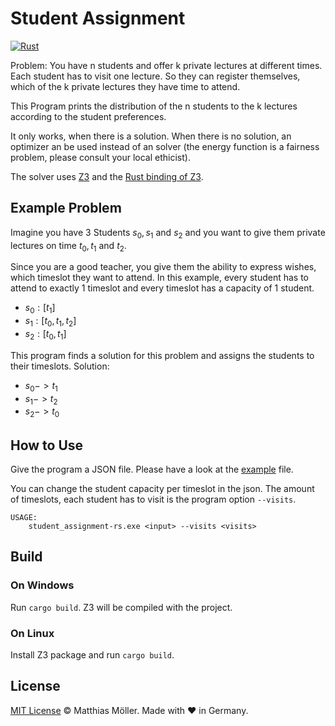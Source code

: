 # Student Assignment
[![Rust](https://github.com/TinyTinni/student_assignment/actions/workflows/rust.yml/badge.svg)](https://github.com/TinyTinni/student_assignment/actions/workflows/rust.yml)

Problem: You have n students and offer k private lectures at different times.
Each student has to visit one lecture. So they can register themselves, which of the k private lectures they have time to attend.

This Program prints the distribution of the n students to the k lectures according to the student preferences.

It only works, when there is a solution.
When there is no solution, an optimizer an be used instead of an solver (the energy function is a fairness problem, please consult your local ethicist).

The solver uses [Z3](https://github.com/Z3Prover/z3) and the [Rust binding of Z3](https://docs.rs/z3/0.6.0/z3/index.html).

## Example Problem

Imagine you have 3 Students $s_0, s_1$ and $s_2$ and you want to give them private lectures on time $t_0, t_1$ and $t_2$.

Since you are a good teacher, you give them the ability to express wishes, which timeslot they want to attend.
In this example, every student has to attend to exactly 1 timeslot and every timeslot has a capacity of 1 student.

- $s_0: [t_1]$
- $s_1: [t_0, t_1, t_2]$
- $s_2: [t_0, t_1]$

This program finds a solution for this problem and assigns the students to their timeslots. Solution:

- $s_0 -> t_1$
- $s_1 -> t_2$
- $s_2 -> t_0$

## How to Use

Give the program a JSON file.
Please have a look at the [example](./example.json) file.

You can change the student capacity per timeslot in the json.
The amount of timeslots, each student has to visit is the program option `--visits`.

```
USAGE:
    student_assignment-rs.exe <input> --visits <visits>
```

## Build

### On Windows

Run `cargo build`. Z3 will be compiled with the project.


### On Linux

Install Z3 package and run `cargo build`.

## License

[MIT License](./LICENSE) © Matthias Möller. Made with ♥ in Germany.
